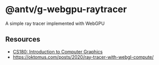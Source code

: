 # @antv/g-webgpu-raytracer

A simple ray tracer implemented with WebGPU

## Resources

* [CS180: Introduction to Computer Graphics](https://sites.cs.ucsb.edu/~lingqi/teaching/cs180.html)
* https://oktomus.com/posts/2020/ray-tracer-with-webgl-compute/

